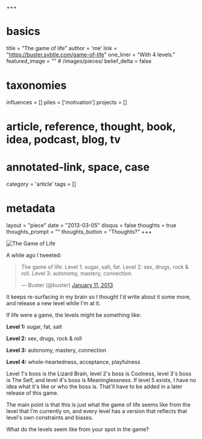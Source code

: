 +++
# basics
title     		 	= "The game of life"
author    		 	= 'me'
link      		 	= "https://buster.svbtle.com/game-of-life"
one_liner 		 	= "With 4 levels."
featured_image 	= "" # /images/pieces/
belief_delta   	= false

# taxonomies
influences		 	= []
piles     		 	= ['motivation']
projects			 	= []

# article, reference, thought, book, idea, podcast, blog, tv
# annotated-link, space, case
category  		 	= 'article'
tags					 	= []

# metadata
layout	    	 	= "piece"
date      		 	= "2013-03-05"
disqus    		 	= false
thoughts			 	= true
thoughts_prompt = ""
thoughts_button = "Thoughts?"
+++

![The Game of Life](http://hoffbauer.us/blog/wp-content/uploads/2012/10/GameOfLife1.png)

A while ago I tweeted:

<blockquote class="twitter-tweet"><p>The game of life. Level 1: sugar, salt, fat. Level 2: sex, drugs, rock &amp; roll. Level 3: autonomy, mastery, connection.</p>&mdash; Buster (@buster) <a href="https://twitter.com/buster/status/289558967322038273">January 11, 2013</a></blockquote>
<script async src="//platform.twitter.com/widgets.js" charset="utf-8"></script>

It keeps re-surfacing in my brain so I thought I'd write about it some more, and release a new level while I'm at it.

If life were a game, the levels might be something like:

**Level 1:** sugar, fat, salt

**Level 2:** sex, drugs, rock & roll

**Level 3:** autonomy, mastery, connection

**Level 4:** whole-heartedness, acceptance, playfulness

Level 1's boss is the Lizard Brain, level 2's boss is Coolness, level 3's boss is The Self, and level 4's boss is Meaninglessness. If level 5 exists, I have no idea what it's like or who the boss is. That'll have to be added in a later release of this game.

The main point is that this is just what the game of life seems like from the level that I'm currently on, and every level has a version that reflects that level's own constraints and biases.

What do the levels seem like from your spot in the game?